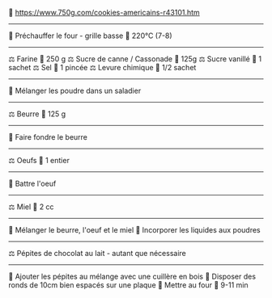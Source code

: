 🔗 https://www.750g.com/cookies-americains-r43101.htm
***
🔧 Préchauffer le four - grille basse 📏 220°C (7-8)
***
⚖ Farine 📏 250 g
⚖ Sucre de canne / Cassonade 📏 125g
⚖ Sucre vanillé 📏 1 sachet
⚖ Sel 📏 1 pincée
⚖ Levure chimique 📏 1/2 sachet
***
🔧 Mélanger les poudre dans un saladier
***
⚖ Beurre 📏 125 g
***
🔧 Faire fondre le beurre
***
⚖ Oeufs 📏 1 entier
***
🔧 Battre l'oeuf
***
⚖ Miel 📏 2 cc
***
🔧 Mélanger le beurre, l'oeuf et le miel
🔧 Incorporer les liquides aux poudres
***
⚖ Pépites de chocolat au lait - autant que nécessaire
***
🔧 Ajouter les pépites au mélange avec une cuillère en bois
🔧 Disposer des ronds de 10cm bien espacés sur une plaque
🔧 Mettre au four 📏 9-11 min